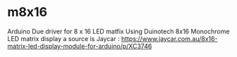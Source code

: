 # m8x16
Arduino Due driver for 8 x 16 LED matfix
Using Duinotech 8x16 Monochrome LED matrix display
a source is Jaycar : https://www.jaycar.com.au/8x16-matrix-led-display-module-for-arduino/p/XC3746

